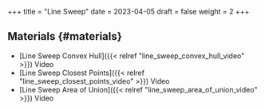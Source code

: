 +++
title = "Line Sweep"
date = 2023-04-05
draft = false
weight = 2
+++

## Materials {#materials}

-   [Line Sweep Convex Hull]({{< relref "line_sweep_convex_hull_video" >}}) Video
-   [Line Sweep Closest Points]({{< relref "line_sweep_closest_points_video" >}}) Video
-   [Line Sweep Area of Union]({{< relref "line_sweep_area_of_union_video" >}}) Video
